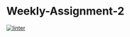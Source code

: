 # Weekly-Assignment-2
 [![linter](https://github.com/NathanTempleton/Weekly-Assignment-2/workflows/linter/badge.svg)](https://github.com/marketplace/actions/super-linter)
